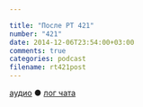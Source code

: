 ```yaml
---

title: "После РТ 421"
number: "421"
date: 2014-12-06T23:54:00+03:00
comments: true
categories: podcast
filename: rt421post
---
```

[аудио](http://cdn.radio-t.com/rt421post.mp3) ● [лог чата](http://chat.radio-t.com/logs/radio-t-421.html)
<audio src="http://cdn.radio-t.com/rt421post.mp3" preload="none"></audio>
